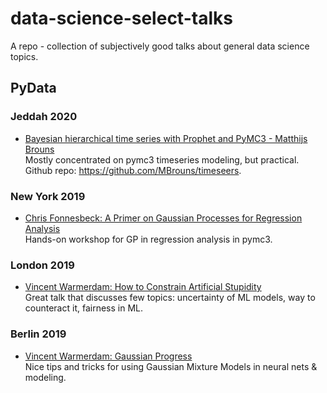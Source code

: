 # data-science-select-talks  
A repo - collection of subjectively good talks about general data science topics.  
## PyData
### Jeddah 2020
- [Bayesian hierarchical time series with Prophet and PyMC3 - Matthijs Brouns](https://youtu.be/jo12CWZ00Lo)  
Mostly concentrated on pymc3 timeseries modeling, but practical. Github repo: https://github.com/MBrouns/timeseers. 
### New York 2019
- [Chris Fonnesbeck: A Primer on Gaussian Processes for Regression Analysis](https://youtu.be/j7Ruu3Yu-70)  
Hands-on workshop for GP in regression analysis in pymc3.
### London 2019
- [Vincent Warmerdam: How to Constrain Artificial Stupidity](https://www.youtube.com/watch?v=Z8MEFI7ZJlA)  
Great talk that discusses few topics: uncertainty of ML models, way to counteract it, fairness in ML.
### Berlin 2019
- [Vincent Warmerdam: Gaussian Progress](https://youtu.be/aICqoAG5BXQ)  
Nice tips and tricks for using Gaussian Mixture Models in neural nets & modeling.
